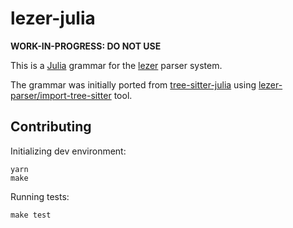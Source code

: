 # lezer-julia

**WORK-IN-PROGRESS: DO NOT USE**

This is a [Julia][] grammar for the [lezer][] parser system.

The grammar was initially ported from [tree-sitter-julia][] using
[lezer-parser/import-tree-sitter][] tool.

## Contributing

Initializing dev environment:

```
yarn
make
```

Running tests:

```
make test
```

[lezer]: https://lezer.codemirror.net/
[Julia]: https://julialang.org
[tree-sitter-julia]: https://github.com/tree-sitter/tree-sitter-julia
[lezer-parser/import-tree-sitter]: https://github.com/lezer-parser/import-tree-sitter
